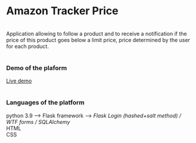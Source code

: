 # Amazon Tracker Price
</br>Application allowing to follow a product and to receive a notification if the price of this product goes below a limit price, price determined by the user for each product.
</br></br>
### Demo of the plaform
[Live demo](https://amztrackerprice.herokuapp.com/)
</br></br>
### Languages of the platform
python 3.9 --> Flask framework --> <i>Flask Login (hashed+salt method) / WTF forms / SQLAlchemy</i>
</br>HTML
</br>CSS
</br>
